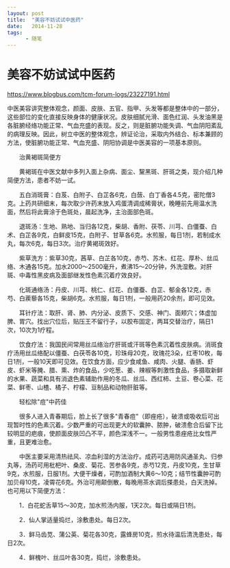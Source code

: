 ```yaml
---
layout: post
title:  "美容不妨试试中医药"
date:   2014-11-28
tags:
      - 随笔
---
```


# 美容不妨试试中医药


https://www.blogbus.com/tcm-forum-logs/23227191.html



中医美容讲究整体观念，颜面、皮肤、五官、指甲、头发等都是整体中的一部分，这些部位的变化直接反映身体的健康状况。皮肤细腻光滑、面色红润、头发油黑是各脏腑经络功能正常、气血充盛的表现。反之，则是脏腑功能失调、气血阴阳紊乱的病理反映。因此，树立中医的整体观念，辨证论治，采取内外结合、标本兼顾的方法，使脏腑功能正常、气血充盛、阴阳协调是中医美容的一项基本原则。

　　治黄褐斑简便方

　　黄褐斑在中医文献中多列入面上杂病、面尘、黧黑斑、肝斑之类，现介绍几种简便方法，患者不妨一试。

　　五白消斑膏：白芨、白附子、白芷各6克，白蔹、白丁香各4.5克，密陀僧3克。上药共研细末，每次取少许药末放入鸡蛋清调成稀膏状，晚睡前先用温水洗面，然后将此膏涂于色斑处，晨起洗净，主治面部色斑。

　　退斑汤：生地、熟地、当归各12克，柴胡、香附、茯苓、川芎、白僵蚕、白术、白芷各9克，白鲜皮15克，白附子、甘草各6克。水煎服，每日1剂，若制成水丸，每次6克，每日3次。治疗黄褐斑效好。

　　紫草洗方：紫草30克，茜草、白芷各10克，赤芍、苏木、红花、厚朴、丝瓜络、木通各15克。加水2000～2500毫升，煮沸15～20分钟，外洗湿敷。对肝斑、中毒性黑皮病及面部继发性色素沉着疗效良好。

　　化斑通络汤：丹皮、川芎、桃仁、红花、白僵蚕、白芷、郁金各12克，赤芍、白蒺藜各15克，柴胡6克。水煎服，每日1剂，一般用药20余剂，即可见效。

　　耳针疗法：取肝、肾、肺、内分泌、皮质下、交感、神门、面颊穴；体虚加脾、胃穴。找出穴位后，贴压王不留行子，以胶布固定，两耳交替治疗，隔日1次，10次为1疗程。

　　饮食疗法：我国民间常用丝瓜络治疗肝斑或汗斑等色素沉着性皮肤病。消斑食疗汤用丝瓜络配以僵蚕、白茯苓各10克，珍珠母20克，玫瑰花3朵，红枣10枚，每日1剂，一般10天即可见效。在饮食方面，应少食咸鱼、咸肉、火腿、香肠、虾皮、虾米等腌、腊、熏、炸的食品，少吃葱、姜、辣椒等刺激性食品，多摄取新鲜的水果、蔬菜和具有消退色素辅助作用的冬瓜、丝瓜、西红柿、土豆、卷心菜、花菜、鲜枣、山楂、橘子、柠檬、豆制品和动物肝脏等。

　　轻松除"痘"中药佳

　　很多人进入青春期后，脸上长了很多"青春痘"（即痤疮），破溃或吸收后可出现暂时性的色素沉着。少数严重的可出现更大的软囊肿、脓肿，破溃愈合后留下比较明显的疤痕，使颜面皮肤凹凸不平，颜色深浅不一。一般男性患痤疮比女性严重，且更难治愈。

　　中医主要采用清热祛风、凉血利湿的方法治疗。成药可选用防风通圣丸、归参丸等，汤药可用枇杷叶、桑皮、菊花、苦参各9克，赤芍12克，丹皮10克，生甘草9克，水煎服，日服1剂。大便干燥者，可酌加酒制大黄6～10克；结节性囊肿可酌加贝母10克，凌霄花6克。外治可用颠倒散，每晚用茶水调后搽患处，白天洗掉。也可用以下简便方法：

　　1．白花蛇舌草15～30克，加水煎汤内服，1天2次。每日或隔日1剂。

　　2．仙人掌适量捣烂，涂敷患处。每日2次。

　　3．鲜马齿苋、蒲公英、菊花各30克，露蜂房10克，煎水待温后清洗患处，每日2次。

　　4．鲜槐叶、丝瓜叶各30克，捣烂，涂敷患处。



